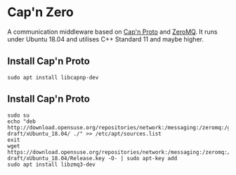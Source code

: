 # Cap'n Zero

A communication middleware based on [Cap'n Proto](capnproto.org) and [ZeroMQ](zeromq.org). It runs under Ubuntu 18.04 and utilises C++ Standard 11 and maybe higher.

## Install Cap'n Proto

    sudo apt install libcapnp-dev
    
## Install Cap'n Proto

    sudo su
    echo "deb http://download.opensuse.org/repositories/network:/messaging:/zeromq:/git-draft/xUbuntu_18.04/ ./" >> /etc/apt/sources.list
    exit
    wget https://download.opensuse.org/repositories/network:/messaging:/zeromq:/git-draft/xUbuntu_18.04/Release.key -O- | sudo apt-key add
    sudo apt install libzmq3-dev

